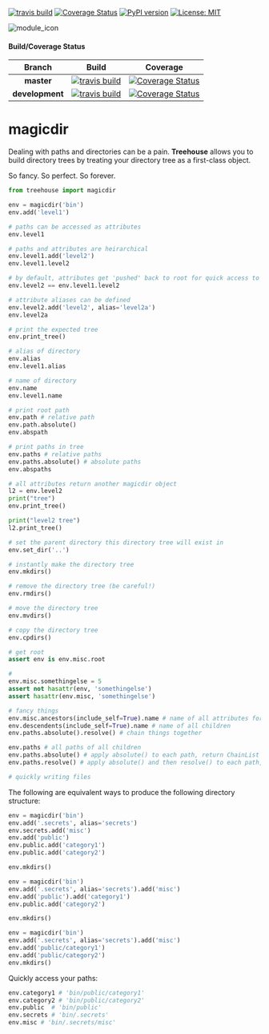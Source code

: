 [![travis build](https://img.shields.io/travis/jvrana/magicdir.svg)](https://travis-ci.org/jvrana/magicdir)
[![Coverage Status](https://coveralls.io/repos/github/jvrana/magicdir/badge.svg?branch=master)](https://coveralls.io/github/jvrana/magicdir?branch=master)
[![PyPI version](https://badge.fury.io/py/REPO.svg)](https://badge.fury.io/py/REPO)
[![License: MIT](https://img.shields.io/badge/License-MIT-yellow.svg)](https://opensource.org/licenses/MIT)

![module_icon](images/module_icon.png?raw=true)

#### Build/Coverage Status
Branch | Build | Coverage
:---: | :---: | :---:
**master** | [![travis build](https://img.shields.io/travis/jvrana/magicdir/master.svg)](https://travis-ci.org/jvrana/magicdir/master) | [![Coverage Status](https://coveralls.io/repos/github/jvrana/magicdir/badge.svg?branch=master)](https://coveralls.io/github/jvrana/magicdir?branch=master)
**development** | [![travis build](https://img.shields.io/travis/jvrana/magicdir/development.svg)](https://travis-ci.org/jvrana/magicdir/development) | [![Coverage Status](https://coveralls.io/repos/github/jvrana/magicdir/badge.svg?branch=development)](https://coveralls.io/github/jvrana/magicdir?branch=development)

# magicdir

Dealing with paths and directories can be a pain. **Treehouse** allows you to build directory trees by treating
your directory tree as a first-class object.

So fancy. So perfect. So forever.

```python
from treehouse import magicdir

env = magicdir('bin')
env.add('level1')

# paths can be accessed as attributes
env.level1

# paths and attributes are heirarchical
env.level1.add('level2')
env.level1.level2

# by default, attributes get 'pushed' back to root for quick access to your paths
env.level2 == env.level1.level2

# attribute aliases can be defined
env.level2.add('level2', alias='level2a')
env.level2a

# print the expected tree
env.print_tree()

# alias of directory
env.alias
env.level1.alias

# name of directory
env.name
env.level1.name

# print root path
env.path # relative path
env.path.absolute()
env.abspath

# print paths in tree
env.paths # relative paths
env.paths.absolute() # absolute paths
env.abspaths

# all attributes return another magicdir object
l2 = env.level2
print("tree")
env.print_tree()

print("level2 tree")
l2.print_tree()

# set the parent directory this directory tree will exist in
env.set_dir('..')

# instantly make the directory tree
env.mkdirs()

# remove the directory tree (be careful!)
env.rmdirs()

# move the directory tree
env.mvdirs()

# copy the directory tree
env.cpdirs()

# get root
assert env is env.misc.root

#
env.misc.somethingelse = 5
assert not hasattr(env, 'somethingelse')
assert hasattr(env.misc, 'somethingelse')

# fancy things
env.misc.ancestors(include_self=True).name # name of all attributes for parents
env.descendents(include_self=True).name # name of all children
env.paths.absolute().resolve() # chain things together

env.paths # all paths of all children
env.paths.absolute() # apply absolute() to each path, return ChainList
env.paths.resolve() # apply absolute() and then resolve() to each path, return ChainList

# quickly writing files

```

The following are equivalent ways to produce the following directory
structure:

```python
env = magicdir('bin')
env.add('.secrets', alias='secrets')
env.secrets.add('misc')
env.add('public')
env.public.add('category1')
env.public.add('category2')

env.mkdirs()
```

```python
env = magicdir('bin')
env.add('.secrets', alias='secrets').add('misc')
env.add('public').add('category1')
env.public.add('category2')

env.mkdirs()
```

```python
env = magicdir('bin')
env.add('.secrets', alias='secrets').add('misc')
env.add('public/category1')
env.add('public/category2')
env.mkdirs()
```

Quickly access your paths:
```python
env.category1 # 'bin/public/category1'
env.category2 # 'bin/public/category2'
env.public  # 'bin/public'
env.secrets # 'bin/.secrets'
env.misc # 'bin/.secrets/misc'
```
